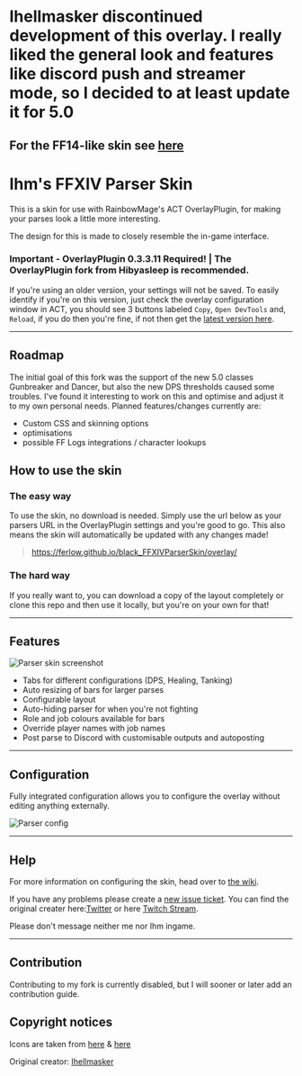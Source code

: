 # Ihellmasker discontinued development of this overlay. I really liked the general look and features like discord push and streamer mode, so I decided to at least update it for 5.0

## For the FF14-like skin see [here](https://github.com/Ferlow/FFXIVParserSkin)

# Ihm's FFXIV Parser Skin

This is a skin for use with RainbowMage's ACT OverlayPlugin, for making your parses look a little more interesting.

The design for this is made to closely resemble the in-game interface.

### Important - OverlayPlugin 0.3.3.11 Required! | The OverlayPlugin fork from Hibyasleep is recommended.

If you're using an older version, your settings will not be saved. To easily identify if you're on this version, just check the overlay configuration window in ACT, you should see 3 buttons labeled `Copy`, `Open DevTools` and, `Reload`, if you do then you're fine, if not then get the [latest version here](https://github.com/hibiyasleep/OverlayPlugin/releases/tag/0.3.3.11).

---

## Roadmap

The initial goal of this fork was the support of the new 5.0 classes Gunbreaker and Dancer, but also the new DPS thresholds caused some troubles.
I've found it interesting to work on this and optimise and adjust it to my own personal needs.
Planned features/changes currently are:

* Custom CSS and skinning options
* optimisations 
* possible FF Logs integrations / character lookups


## How to use the skin

### The easy way

To use the skin, no download is needed. Simply use the url below as your parsers URL in the OverlayPlugin settings and you're good to go. This also means the skin will automatically be updated with any changes made!

> https://ferlow.github.io/black_FFXIVParserSkin/overlay/

### The hard way

If you really want to, you can download a copy of the layout completely or clone this repo and then use it locally, but you're on your own for that!

---

## Features

![Parser skin screenshot](http://pub.andysthings.com/parser/parser.png)

* Tabs for different configurations (DPS, Healing, Tanking)
* Auto resizing of bars for larger parses
* Configurable layout
* Auto-hiding parser for when you're not fighting
* Role and job colours available for bars
* Override player names with job names
* Post parse to Discord with customisable outputs and autoposting

---

## Configuration

Fully integrated configuration allows you to configure the overlay without editing anything externally.

![Parser config](http://pub.andysthings.com/parser/settings-general.png)

---

## Help

For more information on configuring the skin, head over to [the wiki](https://github.com/Ihellmasker/FFXIVParserSkin/wiki).

If you have any problems please create a [new issue ticket](https://github.com/Ferlow/black_FFXIVParserSkin/issues).
You can find the original creater here:[Twitter](https://twitter.com/ihellmasker) or here [Twitch Stream](https://twitch.tv/ihellmasker).

Please don't message neither me nor Ihm ingame.

---

## Contribution
Contributing to my fork is currently disabled, but I will sooner or later add an contribution guide.

## Copyright notices

Icons are taken from [here](https://ffxiv.gamerescape.com/wiki/Dictionary_of_Icons) & [here](https://github.com/skotlex/ffxiv-material-ui)

Original creator: [Ihellmasker](https://github.com/Ihellmasker/FFXIVParserSkin)


